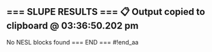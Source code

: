 === SLUPE RESULTS ===
📋 Output copied to clipboard @ 03:36:50.202 pm
---------------------
No NESL blocks found
=== END ===
#!end_aa
